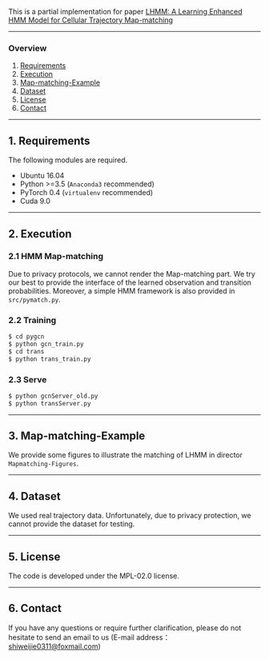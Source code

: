 This is a partial implementation for paper <u>LHMM: A Learning Enhanced HMM Model for Cellular Trajectory Map-matching</u>

---

### Overview

1. [Requirements](#requirements)
2. [Execution](#execution)
3. [Map-matching-Example](#Map-matching-Example)
4. [Dataset](#Dataset)
5. [License](#license)
6. [Contact](#contact)

---

## 1. Requirements

The following modules are required.

- Ubuntu 16.04
- Python >=3.5 (`Anaconda3` recommended)
- PyTorch 0.4 (`virtualenv` recommended)
- Cuda 9.0

---

## 2. Execution

### 2.1 HMM Map-matching
Due to privacy protocols, we cannot render the Map-matching part. We try our best to provide the interface of the learned observation and transition probabilities. Moreover, a simple HMM framework is also provided in `src/pymatch.py`.


### 2.2 Training

```bash
$ cd pygcn
$ python gcn_train.py
$ cd trans
$ python trans_train.py
```

### 2.3 Serve

```bash
$ python gcnServer_old.py
$ python transServer.py
```
---

## 3. Map-matching-Example

We provide some figures to illustrate the matching of LHMM in director `Mapmatching-Figures`.

---

## 4. Dataset

We used real trajectory data. Unfortunately, due to privacy protection, we cannot provide the dataset for testing.

---

## 5. License

The code is developed under the MPL-02.0 license.

---

## 6. Contact
If you have any questions or require further clarification, please do not hesitate to send an email to us (E-mail address：shiweijie0311@foxmail.com)
